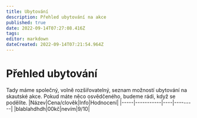 ```yaml
---
title: Ubytování 
description: Přehled ubytování na akce
published: true
date: 2022-09-14T07:27:08.416Z
tags: 
editor: markdown
dateCreated: 2022-09-14T07:21:54.964Z
---
```


# Přehled ubytování 
Tady máme společný, volně rozšiřovatelný, seznam možností ubytování na skautské akce. Pokud máte něco osvědčeného, budeme rádi, když se podělíte.
|Název|Cena/clověk|Info|Hodnocení|
|-----|-----------|----|---------|
|blablahdhdh|00kč|nevím|9/10|